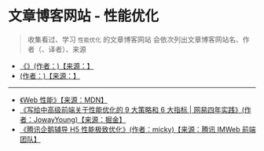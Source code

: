 # 文章博客网站 - 性能优化

> 收集看过、学习 `性能优化` 的文章博客网站
> 会依次列出文章博客网站名、作者（、译者）、来源

- [《》(作者：)【来源：】]()
- [ (作者：)【来源：】]()

---

- [《Web 性能》【来源：MDN】](https://developer.mozilla.org/zh-CN/docs/Web/Performance)
- [《写给中高级前端关于性能优化的 9 大策略和 6 大指标 | 网易四年实践》(作者：JowayYoung)【来源：掘金】](https://juejin.cn/post/6981673766178783262)
- [《腾讯企鹅辅导 H5 性能极致优化》(作者：micky)【来源：腾讯 IMWeb 前端团队】](https://mp.weixin.qq.com/s/zJMM4SF7pc6LZPCsQfWOxw)
